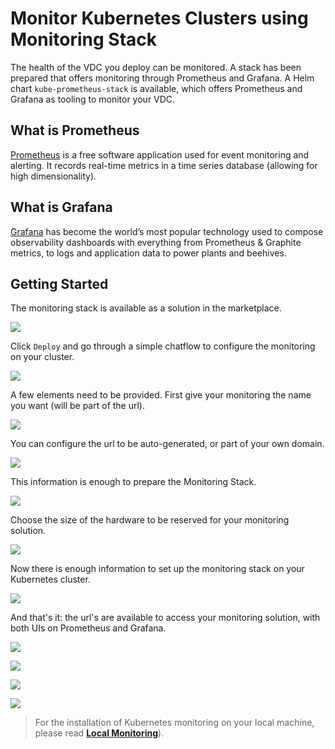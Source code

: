 # Monitor Kubernetes Clusters using Monitoring Stack

<!--- TODO 
- intro: what is monitoring stack what are included in monitoring stack
- explain what is prometheus, what's the use / what can it monitor
- explain what is grafana , what can it monitor, what's the use / what can it monitor
- requirements: explain requirements
- getting started explain deployment steps
- use case: give 1 example of monitoring on the deployed  grafana / prometheus
-------------->
The health of the VDC you deploy can be monitored. A stack has been prepared that offers monitoring through Prometheus and Grafana. A Helm chart `kube-prometheus-stack` is available, which offers Prometheus and Grafana as tooling to monitor your VDC. 

## What is Prometheus

[Prometheus](https://prometheus.io/) is a free software application used for event monitoring and alerting. It records real-time metrics in a time series database (allowing for high dimensionality).

## What is Grafana

[Grafana](https://grafana.com) has become the world’s most popular technology used to compose observability dashboards with everything from Prometheus & Graphite metrics, to logs and application data to power plants and beehives.

## Getting Started

The monitoring stack is available as a solution in the marketplace. 

![](img/evdc_k8s_monitoring_01_mktpl.png)

Click `Deploy` and go through a simple chatflow to configure the monitoring on your cluster. 

![](img/evdc_k8s_monitoring_02_mktpl2.png)

A few elements need to be provided. 
First give your monitoring the name you want (will be part of the url).

![](img/evdc_k8s_monitoring_03_name.png)

You can configure the url to be auto-generated, or part of your own domain. 

![](img/evdc_k8s_monitoring_04_subdomain.png)

This information is enough to prepare the Monitoring Stack. 

![](img/evdc_k8s_monitoring_05_deploying.png)

Choose the size of the hardware to be reserved for your monitoring solution. 

![](img/evdc_k8s_monitoring_06_flavour.png)

Now there is enough information to set up the monitoring stack on your Kubernetes cluster. 

![](img/evdc_k8s_monitoring_07_init.png)

And that's it: the url's are available to access your monitoring solution, with both UIs on Prometheus and Grafana. 

![](img/evdc_k8s_monitoring_08_success.png)

![](img/evdc_k8s_monitoring_09_prometheus.png)

![](img/evdc_k8s_monitoring_09_grafana1.png)

![](img/evdc_k8s_monitoring_11_grafana3.png)

> For the installation of Kubernetes monitoring on your local machine, please read [__Local Monitoring__](evdc_monitoring_local)).


